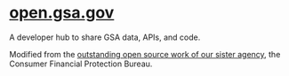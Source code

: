 # [open.gsa.gov](http://open.gsa.gov)

A developer hub to share GSA data, APIs, and code.  

Modified from the [outstanding open source work of our sister agency](https://github.com/cfpb/cfpb.github.io), the Consumer Financial Protection Bureau.  
